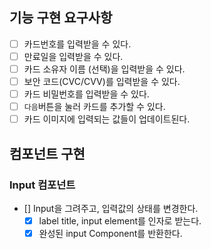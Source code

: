 ## 기능 구현 요구사항

- [ ] 카드번호를 입력받을 수 있다.
- [ ] 만료일을 입력받을 수 있다.
- [ ] 카드 소유자 이름 (선택)을 입력받을 수 있다.
- [ ] 보안 코드(CVC/CVV)를 입력받을 수 있다.
- [ ] 카드 비밀번호를 입력받을 수 있다.
- [ ] `다음`버튼을 눌러 카드를 추가할 수 있다.
- [ ] 카드 이미지에 입력되는 값들이 업데이트된다.

## 컴포넌트 구현

### Input 컴포넌트

- [] Input을 그려주고, 입력값의 상태를 변경한다.
  - [x] label title, input element를 인자로 받는다.
  - [x] 완성된 input Component를 반환한다.
